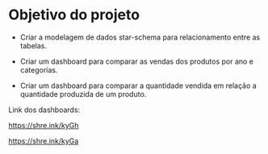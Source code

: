 # Objetivo do projeto

* Criar a modelagem de dados star-schema para relacionamento entre as tabelas.

* Criar um dashboard para comparar as vendas dos produtos por ano e categorias.

* Criar um dashboard para comparar a quantidade vendida em relação a quantidade produzida de um produto.

Link dos dashboards:

https://shre.ink/kyGh

https://shre.ink/kyGa


